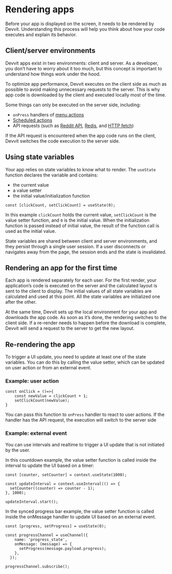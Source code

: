 # Rendering apps

Before your app is displayed on the screen, it needs to be rendered by Devvit. Understanding this process will help you think about how your code executes and explain its behavior.

## Client/server environments

Devvit apps exist in two environments: client and server. As a developer, you don’t have to worry about it too much, but this concept is important to understand how things work under the hood.

To optimize app performance, Devvit executes on the client side as much as possible to avoid making unnecessary requests to the server. This is why app code is downloaded by the client and executed locally most of the time.

Some things can only be executed on the server side, including:

- `onPress` handlers of [menu actions](./capabilities/menu-actions.md)
- [Scheduled actions](./capabilities/scheduler.md)
- API requests (such as [Reddit API](./api/redditapi/classes/RedditAPIClient.RedditAPIClient.md), [Redis](./capabilities/redis.md), and [HTTP fetch](./capabilities/http-fetch.md))

If the API request is encountered when the app code runs on the client, Devvit switches the code execution to the server side.

## Using state variables

Your app relies on state variables to know what to render. The `useState` function declares the variable and contains:

- the current value
- a value setter
- the initial value/initialization function

`const [clickCount, setClickCount] = useState(0);`

In this example `clickCount` holds the current value, `setClickCount` is the value setter function, and `0` is the initial value. When the initialization function is passed instead of initial value, the result of the function call is used as the initial value.

State variables are shared between client and server environments, and they persist through a single user session. If a user disconnects or navigates away from the page, the session ends and the state is invalidated.

## Rendering an app for the first time

Each app is rendered separately for each user. For the first render, your application’s code is executed on the server and the calculated layout is sent to the client to display. The initial values of all state variables are calculated and used at this point. All the state variables are initialized one after the other.

At the same time, Devvit sets up the local environment for your app and downloads the app code. As soon as it’s done, the rendering switches to the client side. If a re-render needs to happen before the download is complete, Devvit will send a request to the server to get the new layout.

## Re-rendering the app

To trigger a UI update, you need to update at least one of the state variables. You can do this by calling the value setter, which can be updated on user action or from an external event.

### Example: user action

```
const onClick = ()=>{
    const newValue = clickCount + 1;
    setClickCount(newValue);
}
```

You can pass this function to `onPress` handler to react to user actions. If the handler has the API request, the execution will switch to the server side

### Example: external event

You can use intervals and realtime to trigger a UI update that is not initiated by the user.

In this countdown example, the value setter function is called inside the interval to update the UI based on a timer:

```
const [counter, setCounter] = context.useState(1000);

const updateInterval = context.useInterval(() => {
  setCounter((counter) => counter - 1);
}, 1000);

updateInterval.start();
```

In the synced progress bar example, the value setter function is called inside the onMessage handler to update UI based on an external event.

```
const [progress, setProgress] = useState(0);

const progressChannel = useChannel({
    name: 'progress_state',
    onMessage: (message) => {
      setProgress(message.payload.progress);
    },
  });

progressChannel.subscribe();
```
